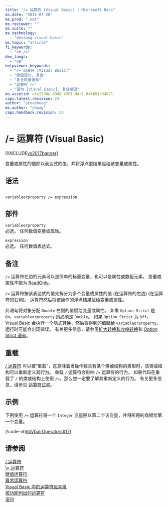 ```yaml
---
title: "/= 运算符 (Visual Basic) | Microsoft Docs"
ms.date: "2015-07-20"
ms.prod: ".net"
ms.reviewer: ""
ms.suite: ""
ms.technology: 
  - "devlang-visual-basic"
ms.topic: "article"
f1_keywords: 
  - "vb./="
dev_langs: 
  - "VB"
helpviewer_keywords: 
  - "/= 运算符 [Visual Basic]"
  - "赋值语句, 复合"
  - "复合赋值语句"
  - "运算符 /="
  - "语句 [Visual Basic], 复合赋值"
ms.assetid: a1e22d0e-8380-4761-9da1-84fb51c34821
caps.latest.revision: 23
author: "stevehoag"
ms.author: "shoag"
caps.handback.revision: 23
---
```

# /= 运算符 (Visual Basic)
[!INCLUDE[vs2017banner](../../../visual-basic/includes/vs2017banner.md)]

变量或属性的值除以表达式的值，并将浮点型结果赋给该变量或属性。  
  
## 语法  
  
```  
  
variableorproperty /= expression  
```  
  
## 部件  
 `variableorproperty`  
 必选。  任何数值变量或属性。  
  
 `expression`  
 必选。  任何数值表达式。  
  
## 备注  
 `/=` 运算符左边的元素可以是简单的标量变量，也可以是属性或数组元素。  变量或属性不能为 [ReadOnly](../../../visual-basic/language-reference/modifiers/readonly.md)。  
  
 `/=` 运算符按该表达式的值先拆分为多个变量或属性的值 \(在运算符的左边\) \(在运算符的右侧\)。  运算符然后将该操作的浮点结果赋给变量或属性。  
  
 此语句将对象分配 `Double` 左侧的值赋给变量或属性。  如果 `Option Strict` 是 `On`，`variableorproperty` 则必须是 `Double`。  如果 `Option Strict` 为 `Off`，Visual Basic 会执行一个隐式转换，然后将得到的值赋给 `variableorproperty`，运行时可能会出现错误。  有关更多信息，请参见[扩大转换和收缩转换](../../../visual-basic/programming-guide/language-features/data-types/widening-and-narrowing-conversions.md)和 [Option Strict 语句](../../../visual-basic/language-reference/statements/option-strict-statement.md)。  
  
## 重载  
 [\/ 运算符](../../../visual-basic/language-reference/operators/floating-point-division-operator.md) 可以被“重载”，这意味着当操作数具有某个类或结构的类型时，该类或结构可以重新定义其行为。  重载 `/` 运算符会影响 `/=` 运算符的行为。  如果代码在重载了 `/` 的类或结构上使用 `/=`，那么您一定要了解其重新定义的行为。  有关更多信息，请参见 [运算符过程](../../../visual-basic/programming-guide/language-features/procedures/operator-procedures.md)。  
  
## 示例  
 下例使用 `/=` 运算符将一个 `Integer` 变量除以第二个该变量，并将所得的商赋给第一个变量。  
  
 [!code-vb[VbVbalrOperators#17](../../../visual-basic/language-reference/operators/codesnippet/visualbasic/floating-point-division-_0_1.vb)]  
  
## 请参阅  
 [\/ 运算符](../../../visual-basic/language-reference/operators/floating-point-division-operator.md)   
 [\\\= 运算符](../../../visual-basic/language-reference/operators/subtraction-assignment-operator.md)   
 [赋值运算符](../../../visual-basic/language-reference/operators/assignment-operators.md)   
 [算术运算符](../../../visual-basic/language-reference/operators/arithmetic-operators.md)   
 [Visual Basic 中的运算符优先级](../../../visual-basic/language-reference/operators/operator-precedence.md)   
 [按功能列出的运算符](../../../visual-basic/language-reference/operators/operators-listed-by-functionality.md)   
 [语句](../../../visual-basic/programming-guide/language-features/statements.md)